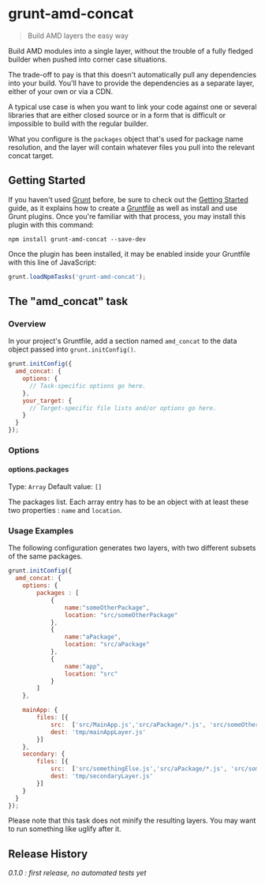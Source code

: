 # grunt-amd-concat #

> Build AMD layers the easy way


Build AMD modules into a single layer, without the trouble of a fully fledged builder when pushed into corner case situations. 

The trade-off to pay is that this doesn't automatically pull any dependencies into your build. You'll have to provide the dependencies as a separate layer, either of your own or via a CDN.

A typical use case is when you want to link your code against one or several libraries that are either closed source or in a form that is difficult or impossible to build with the regular builder.



What you configure is the `packages` object that's used for package name resolution, and the layer will contain whatever files you pull into the relevant concat target. 


## Getting Started

If you haven't used [Grunt](http://gruntjs.com/) before, be sure to check out the [Getting Started](http://gruntjs.com/getting-started) guide, as it explains how to create a [Gruntfile](http://gruntjs.com/sample-gruntfile) as well as install and use Grunt plugins. Once you're familiar with that process, you may install this plugin with this command:

```shell
npm install grunt-amd-concat --save-dev
```

Once the plugin has been installed, it may be enabled inside your Gruntfile with this line of JavaScript:

```js
grunt.loadNpmTasks('grunt-amd-concat');
```

## The "amd_concat" task

### Overview
In your project's Gruntfile, add a section named `amd_concat` to the data object passed into `grunt.initConfig()`.

```js
grunt.initConfig({
  amd_concat: {
    options: {
      // Task-specific options go here.
    },
    your_target: {
      // Target-specific file lists and/or options go here.
    }
  }
});
```

### Options

#### options.packages
Type: `Array`
Default value: `[]`

The packages list. Each array entry has to be an object with at least these two properties : `name` and `location`.

### Usage Examples

The following configuration generates two layers, with two different subsets of the same packages.

```js
grunt.initConfig({
  amd_concat: {
    options: {
        packages : [
            {
                name:"someOtherPackage",
                location: "src/someOtherPackage"
            },
            {
                name:"aPackage",
                location: "src/aPackage"
            },
            {
                name:"app",
                location: "src"
            }
        ]
    },

    mainApp: {
        files: [{
            src:  ['src/MainApp.js','src/aPackage/*.js', 'src/someOtherPackage/*.js'],
            dest: 'tmp/mainAppLayer.js'
        }]
    },
    secondary: {
        files: [{
            src:  ['src/somethingElse.js','src/aPackage/*.js', 'src/someOtherPackage/utils.js'],
            dest: 'tmp/secondaryLayer.js'
        }]
    }
  }
});
```

Please note that this task does not minify the resulting layers. You may want to run something like uglify after it.


## Release History
_0.1.0 : first release, no automated tests yet_
